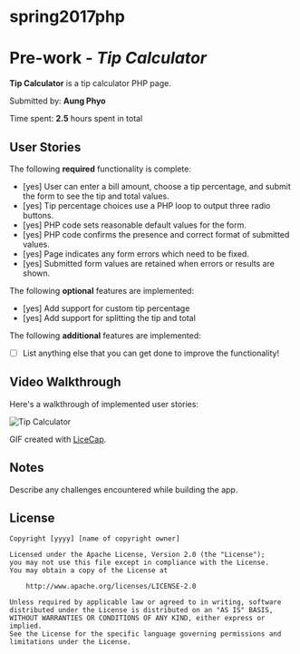 # spring2017php
# Pre-work - *Tip Calculator*

**Tip Calculator** is a tip calculator PHP page.

Submitted by: **Aung Phyo**

Time spent: **2.5** hours spent in total

## User Stories

The following **required** functionality is complete:
* [yes] User can enter a bill amount, choose a tip percentage, and submit the form to see the tip and total values.
* [yes] Tip percentage choices use a PHP loop to output three radio buttons.
* [yes] PHP code sets reasonable default values for the form.
* [yes] PHP code confirms the presence and correct format of submitted values.
* [yes] Page indicates any form errors which need to be fixed.
* [yes] Submitted form values are retained when errors or results are shown.

The following **optional** features are implemented:
* [yes] Add support for custom tip percentage
* [yes] Add support for splitting the tip and total

The following **additional** features are implemented:

* [ ] List anything else that you can get done to improve the functionality!

## Video Walkthrough

Here's a walkthrough of implemented user stories:

<img src='http://i.imgur.com/2ZQLeLK.gif' title='Tip Calculator' width='' alt='Tip Calculator' />

GIF created with [LiceCap](http://www.cockos.com/licecap/).

## Notes

Describe any challenges encountered while building the app.

## License

    Copyright [yyyy] [name of copyright owner]

    Licensed under the Apache License, Version 2.0 (the "License");
    you may not use this file except in compliance with the License.
    You may obtain a copy of the License at

        http://www.apache.org/licenses/LICENSE-2.0

    Unless required by applicable law or agreed to in writing, software
    distributed under the License is distributed on an "AS IS" BASIS,
    WITHOUT WARRANTIES OR CONDITIONS OF ANY KIND, either express or implied.
    See the License for the specific language governing permissions and
    limitations under the License.
